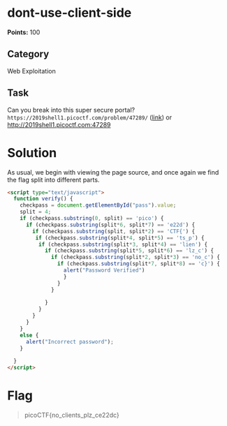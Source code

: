 # dont-use-client-side
**Points:** 100

## Category
Web Exploitation

## Task
Can you break into this super secure portal? ```https://2019shell1.picoctf.com/problem/47289/``` ([link](https://2019shell1.picoctf.com/problem/47289/)) or http://2019shell1.picoctf.com:47289

# Solution
As usual, we begin with viewing the page source, and once again we find the flag split into different parts.
```html
<script type="text/javascript">
  function verify() {
    checkpass = document.getElementById("pass").value;
    split = 4;
    if (checkpass.substring(0, split) == 'pico') {
      if (checkpass.substring(split*6, split*7) == 'e22d') {
        if (checkpass.substring(split, split*2) == 'CTF{') {
         if (checkpass.substring(split*4, split*5) == 'ts_p') {
          if (checkpass.substring(split*3, split*4) == 'lien') {
            if (checkpass.substring(split*5, split*6) == 'lz_c') {
              if (checkpass.substring(split*2, split*3) == 'no_c') {
                if (checkpass.substring(split*7, split*8) == 'c}') {
                  alert("Password Verified")
                  }
                }
              }
      
            }
          }
        }
      }
    }
    else {
      alert("Incorrect password");
    }
    
  }
</script>
```

# Flag
> picoCTF{no_clients_plz_ce22dc}
